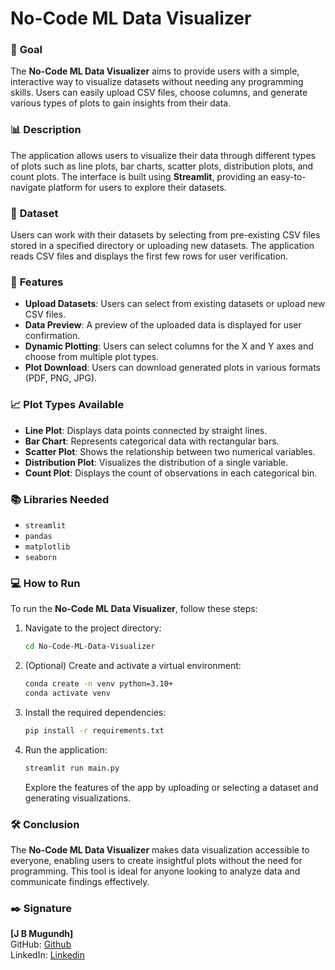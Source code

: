 # **No-Code ML Data Visualizer**

### 🎯 **Goal**

The **No-Code ML Data Visualizer** aims to provide users with a simple, interactive way to visualize datasets without needing any programming skills. Users can easily upload CSV files, choose columns, and generate various types of plots to gain insights from their data.

### 📊 **Description**

The application allows users to visualize their data through different types of plots such as line plots, bar charts, scatter plots, distribution plots, and count plots. The interface is built using **Streamlit**, providing an easy-to-navigate platform for users to explore their datasets.

### 📁 **Dataset**

Users can work with their datasets by selecting from pre-existing CSV files stored in a specified directory or uploading new datasets. The application reads CSV files and displays the first few rows for user verification.

### 🚀 **Features**

- **Upload Datasets**: Users can select from existing datasets or upload new CSV files.
- **Data Preview**: A preview of the uploaded data is displayed for user confirmation.
- **Dynamic Plotting**: Users can select columns for the X and Y axes and choose from multiple plot types.
- **Plot Download**: Users can download generated plots in various formats (PDF, PNG, JPG).

### 📈 **Plot Types Available**

- **Line Plot**: Displays data points connected by straight lines.
- **Bar Chart**: Represents categorical data with rectangular bars.
- **Scatter Plot**: Shows the relationship between two numerical variables.
- **Distribution Plot**: Visualizes the distribution of a single variable.
- **Count Plot**: Displays the count of observations in each categorical bin.

### 📚 **Libraries Needed**

- `streamlit`
- `pandas`
- `matplotlib`
- `seaborn`

### 💻 **How to Run**

To run the **No-Code ML Data Visualizer**, follow these steps:

1. Navigate to the project directory:

    ```bash
    cd No-Code-ML-Data-Visualizer
    ```

2. (Optional) Create and activate a virtual environment:

    ```bash
    conda create -n venv python=3.10+
    conda activate venv
    ```

3. Install the required dependencies:

    ```bash
    pip install -r requirements.txt
    ```

4. Run the application:

    ```bash
    streamlit run main.py
    ```

    Explore the features of the app by uploading or selecting a dataset and generating visualizations.

### 🛠️ **Conclusion**

The **No-Code ML Data Visualizer** makes data visualization accessible to everyone, enabling users to create insightful plots without the need for programming. This tool is ideal for anyone looking to analyze data and communicate findings effectively.

### ✒️ **Signature**

**[J B Mugundh]**  
GitHub: [Github](https://github.com/J-B-Mugundh)  
LinkedIn: [Linkedin](https://www.linkedin.com/in/mugundhjb/)
